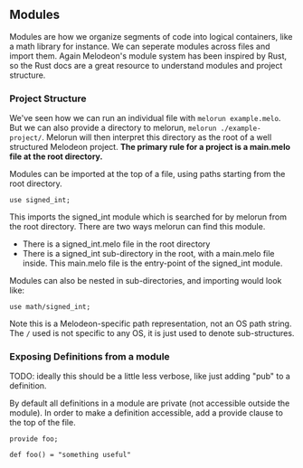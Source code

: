 ## Modules

Modules are how we organize segments of code into logical containers, like
a math library for instance. We can seperate modules across files and import
them. Again Melodeon's module system has been inspired by Rust, so the Rust
docs are a great resource to understand modules and project structure.

### Project Structure

We've seen how we can run an individual file with `melorun example.melo`. But
we can also provide a directory to melorun, `melorun ./example-project/`.
Melorun will then interpret this directory as the root of a well structured
Melodeon project. **The primary rule for a project is a main.melo file at the
root directory.**

Modules can be imported at the top of a file, using paths starting from the
root directory.

```
use signed_int;
```

This imports the signed_int module which is searched for by melorun from the
root directory. There are two ways melorun can find this module.

- There is a signed_int.melo file in the root directory
- There is a signed_int sub-directory in the root, with a main.melo file
  inside. This main.melo file is the entry-point of the signed_int module.

Modules can also be nested in sub-directories, and importing would look like:

```
use math/signed_int;
```

Note this is a Melodeon-specific path representation, not an OS path string.
The `/` used is not specific to any OS, it is just used to denote
sub-structures.

### Exposing Definitions from a module

TODO: ideally this should be a little less verbose, like just adding "pub" to
a definition.

By default all definitions in a module are private (not accessible outside the
module). In order to make a definition accessible, add a provide clause to the
top of the file.

```
provide foo;

def foo() = "something useful"
```
